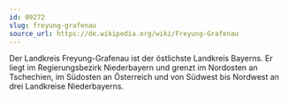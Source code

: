 ```yaml
---
id: 09272
slug: freyung-grafenau
source_url: https://de.wikipedia.org/wiki/Freyung-Grafenau
---
```


Der Landkreis Freyung-Grafenau ist der östlichste Landkreis Bayerns. Er liegt im Regierungsbezirk Niederbayern und grenzt im Nordosten an Tschechien, im Südosten an Österreich und von Südwest bis Nordwest an drei Landkreise Niederbayerns.
